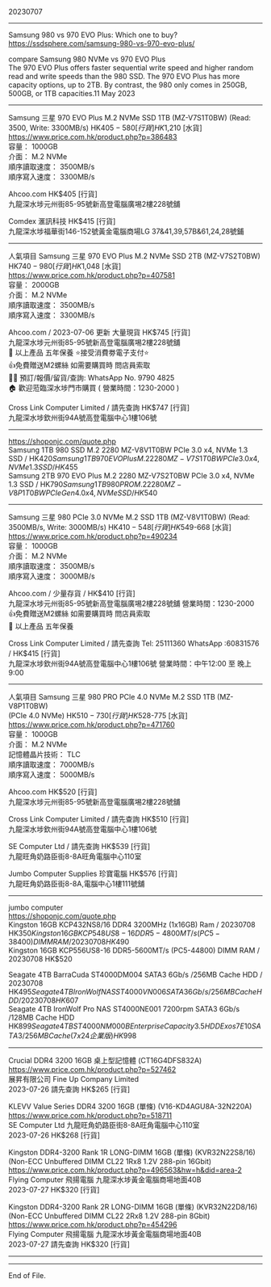   
20230707  
  
----
  
Samsung 980 vs 970 EVO Plus: Which one to buy?  
  https://ssdsphere.com/samsung-980-vs-970-evo-plus/  
  
compare Samsung  980 NVMe vs 970 EVO Plus  
	The 970 EVO Plus offers faster sequential write speed and higher random read and write speeds than the 980 SSD. The 970 EVO Plus has more capacity options, up to 2TB. By contrast, the 980 only comes in 250GB, 500GB, or 1TB capacities.11 May 2023  
  
----

Samsung 三星 970 EVO Plus M.2 NVMe SSD 1TB (MZ-V7S1T0BW) (Read: 3500, Write: 3300MB/s) HK$405-580 [行貨] HK$1,210 [水貨]  
  https://www.price.com.hk/product.php?p=386483  
	容量： 1000GB   
	介面： M.2 NVMe   
	順序讀取速度： 3500MB/s   
	順序寫入速度： 3300MB/s   
  
Ahcoo.com  HK$405 [行貨]  
  九龍深水埗元州街85-95號新高登電腦廣埸2樓228號舖   
  
Comdex 滙訊科技  HK$415 [行貨]  
  九龍深水埗福華街146-152號黃金電腦商場LG 37&41,39,57B&61,24,28號鋪   
  
  
  
----
  
人氣項目 Samsung 三星 970 EVO Plus M.2 NVMe SSD 2TB (MZ-V7S2T0BW) HK$740-980 [行貨] HK$1,048 [水貨]  
  https://www.price.com.hk/product.php?p=407581  
    容量： 2000GB   
    介面： M.2 NVMe   
    順序讀取速度： 3500MB/s   
    順序寫入速度： 3300MB/s   
  
Ahcoo.com / 2023-07-06 更新 大量現貨 HK$745 [行貨]  
  九龍深水埗元州街85-95號新高登電腦廣埸2樓228號舖   
  🔰 以上產品 五年保養      ⭐接受消費劵電子支付⭐  
  👍免費贈送M2螺絲 如需要購買時 問店員索取  
  ✍🏻 預訂/報價/留貨/查詢: WhatsApp No. 9790 4825  
  🏠 歡迎蒞臨深水埗門市購買 ( 營業時間：1230-2000 )  
  
Cross Link Computer Limited / 請先查詢 HK$747 [行貨]  
  九龍深水埗欽州街94A號高登電腦中心1樓106號   
  
  
----
  
  
  https://shoponjc.com/quote.php   
Samsung 1TB 980 SSD M.2 2280 MZ-V8V1T0BW PCIe 3.0 x4, NVMe 1.3 SSD / HK$420   
Samsung 1TB 970 EVO Plus M.2 2280 MZ-V7S1T0BW PCIe 3.0 x4, NVMe 1.3 SSD / HK$455   
Samsung 2TB 970 EVO Plus M.2 2280 MZ-V7S2T0BW PCIe 3.0 x4, NVMe 1.3 SSD / HK$790  
Samsung 1TB 980 PRO M.2 2280 MZ-V8P1T0BW PCIe Gen 4.0 x4, NVMe SSD / HK$540  

  
----
  
Samsung 三星 980 PCIe 3.0 NVMe M.2 SSD 1TB (MZ-V8V1T0BW) (Read: 3500MB/s, Write: 3000MB/s) HK$410-548 [行貨] HK$549-668 [水貨]  
  https://www.price.com.hk/product.php?p=490234  
    容量： 1000GB   
    介面： M.2 NVMe   
    順序讀取速度： 3500MB/s   
    順序寫入速度： 3000MB/s   
  
Ahcoo.com / 少量存貨 / HK$410 [行貨]  
  九龍深水埗元州街85-95號新高登電腦廣埸2樓228號舖  營業時間：1230-2000   
  👍免費贈送M2螺絲 如需要購買時 問店員索取  
  🔰 以上產品 五年保養  
  
Cross Link Computer Limited / 請先查詢 Tel: 25111360 WhatsApp :60831576 / HK$415 [行貨]  
  九龍深水埗欽州街94A號高登電腦中心1樓106號  營業時間：中午12:00 至 晚上9:00   
  
  
----
  
人氣項目 Samsung 三星 980 PRO PCle 4.0 NVMe M.2 SSD 1TB (MZ-V8P1T0BW)  
(PCIe 4.0 NVMe) HK$510-730 [行貨] HK$528-775 [水貨]  
  https://www.price.com.hk/product.php?p=471760  
    容量： 1000GB   
    介面： M.2 NVMe   
    記憶體晶片技術： TLC   
    順序讀取速度： 7000MB/s   
    順序寫入速度： 5000MB/s   
  
Ahcoo.com HK$520 [行貨]  
  九龍深水埗元州街85-95號新高登電腦廣埸2樓228號舖   
  
Cross Link Computer Limited / 請先查詢 HK$510 [行貨]  
  九龍深水埗欽州街94A號高登電腦中心1樓106號   
  
SE Computer Ltd / 請先查詢 HK$539 [行貨]  
  九龍旺角奶路臣街8-8A旺角電腦中心110室   
  
Jumbo Computer Supplies 珍寶電腦 HK$576 [行貨]  
  九龍旺角奶路臣街8-8A,電腦中心1樓111號舖   
  

  
----
  
jumbo computer  
  https://shoponjc.com/quote.php  
Kingston 16GB KCP432NS8/16 DDR4 3200MHz (1x16GB) Ram / 20230708 HK$350  
Kingston 16GB KCP548US8-16 DDR5-4800MT/s (PC5-38400) DIMM RAM / 20230708 HK$490  
Kingston 16GB KCP556US8-16 DDR5-5600MT/s (PC5-44800) DIMM RAM / 20230708 HK$520  
  
  
Seagate 4TB BarraCuda ST4000DM004 SATA3 6Gb/s /256MB Cache HDD / 20230708 HK$495  
Seagate 4TB IronWolf NAS ST4000VN006 SATA3 6Gb/s /256MB Cache HDD / 20230708 HK$607  
Seagate 4TB IronWolf Pro NAS ST4000NE001 7200rpm SATA3 6Gb/s /128MB Cache HDD HK$899  
Seagate 4TB ST4000NM000B Enterprise Capacity 3.5 HDD Exos 7E10 SATA3 /256MB Cache (7x24 企業版) HK$998  

  
----
  
Crucial DDR4 3200 16GB 桌上型記憶體 (CT16G4DFS832A)   
  https://www.price.com.hk/product.php?p=527462  
	展昇有限公司 Fine Up Company Limited  
	2023-07-26 請先查詢 HK$265 [行貨]  
  
  
KLEVV Value Series DDR4 3200 16GB (單條) (V16-KD4AGU8A-32N220A)   
  https://www.price.com.hk/product.php?p=518711  
	SE Computer Ltd 九龍旺角奶路臣街8-8A旺角電腦中心110室   
	2023-07-26 HK$268 [行貨]  
  
  
Kingston DDR4-3200 Rank 1R LONG-DIMM 16GB (單條) (KVR32N22S8/16) (Non-ECC Unbuffered DIMM CL22 1Rx8 1.2V 288-pin 16Gbit)   
  https://www.price.com.hk/product.php?p=496563&hw=h&did=area-2  
	Flying Computer 飛揚電腦 九龍深水埗黃金電腦商場地面40B   
	2023-07-27 HK$320 [行貨]  
  
  
Kingston DDR4-3200 Rank 2R LONG-DIMM 16GB (單條) (KVR32N22D8/16) (Non-ECC Unbuffered DIMM CL22 2Rx8 1.2V 288-pin 8Gbit)   
  https://www.price.com.hk/product.php?p=454296  
	Flying Computer 飛揚電腦 九龍深水埗黃金電腦商場地面40B   
	2023-07-27 請先查詢 HK$320 [行貨]  
  
    
----
  
----
End of File.
